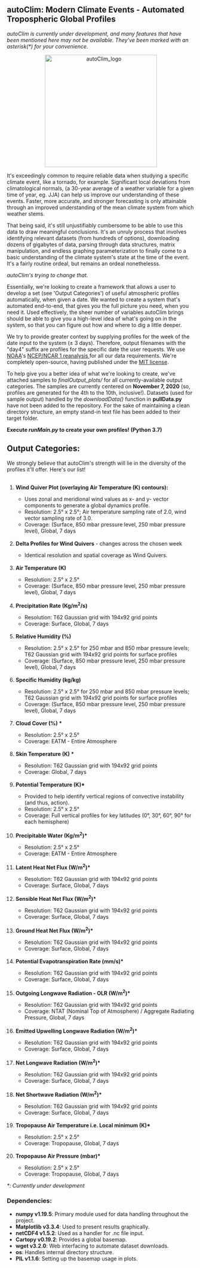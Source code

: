 
## autoClim: Modern Climate Events - Automated Tropospheric Global Profiles

*autoClim is currently under development, and many features that have been mentioned here may not be available. They've been marked with an asterisk(\*) for your convenience.* 

<p align="center"><img src=https://user-images.githubusercontent.com/47943744/123750937-c550b800-d8d4-11eb-80f9-58d768010fd0.jpeg alt=autoClim_logo width="300" height="300" align="middle"></p>

It's exceedingly common to require reliable data when studying a specific climate event, like a tornado, for example. Significant local deviations from climatological normals, (a 30-year average of a weather variable for a given time of year, eg. JJA) can help us improve our understanding of these events. Faster, more accurate, and stronger forecasting is only attainable through an improved understanding of the mean climate system from which weather stems.

That being said, it's still unjustifiably cumbersome to be able to use this data to draw meaningful conclusions. It's an unruly process that involves identifying relevant datasets (from hundreds of options), downloading dozens of gigabytes of data, parsing through data structures, matrix manipulation, and endless graphing parameterization to finally come to a basic understanding of the climate system's state at the time of the event. It's a fairly routine ordeal, but remains an ordeal nonethelesss. 

*autoClim's trying to change that.*

Essentially, we're looking to create a framework that allows a user to develop a set (see 'Output Categories') of useful atmospheric profiles automatically, when given a date. We wanted to create a system that's automated end-to-end, that gives you the full picture you need, when you need it. Used effectively, the sheer number of variables autoClim brings should be able to give you a high-level idea of what's going on in the system, so that you can figure out how and where to dig a little deeper. 

We try to provide greater context by supplying profiles for the week of the date input to the system (&#177; 3 days). Therefore, output filenames with the "day4" suffix are profiles for the specific date the user requests. We use <a href="https://psl.noaa.gov/data/gridded/data.ncep.reanalysis.html" target="_blank">NOAA</a>'s <a href="http://www.atmos.albany.edu/daes/atmclasses/atm305/Kistler_2001.pdf" target="_blank"> NCEP/NCAR 1 reanalysis </a> for all our data requirements. We're completely open-source, having published under the <a href="https://github.com/Mihir-DG/autoClim/blob/main/LICENSE" target="_blank">MIT license</a>. 

To help  give you a better idea of what we're looking to create, we've attached samples to *finalOutput_plots/* for all currently-available output categories. The samples are currently centered on **November 7, 2020** (so, profiles are generated for the 4th to the 10th, inclusive!). Datasets (used for sample output) handled by the *downloadData()* function in **pullData.py** have not been added to the repository. For the sake of maintaining a clean directory structure, an empty stand-in text file has been added to their target folder.

**Execute *runMain.py* to create your own profiles! (Python 3.7)**

## Output Categories:

We strongly believe that autoClim's strength will lie in the diversity of the profiles it'll offer. Here's our list!
<ol>
													<br/>
													<li><b>Wind Quiver Plot (overlaying Air Temperature (K) contours): </b></li>
													<ul>
														<li> Uses zonal and meridional wind values as x- and y- vector components to generate a global dynamics profile. </li>
														<li>Resolution: 2.5&#xb0; x 2.5&#xb0;; Air temperature sampling rate of 2.0, wind vector sampling rate of 3.0.</li>
														<li>Coverage: (Surface, 850 mbar pressure level, 250 mbar pressure level), Global, 7 days</li>
													</ul>
  <br/>
													<li><b>Delta Profiles for Wind Quivers</b> - changes across the chosen week</li>
													<ul>
														<li>Identical resolution and spatial coverage as Wind Quivers.</li>
													</ul>
  <br/>
													<li><b>Air Temperature (K)</b></li>
													<ul>
														<li>Resolution: 2.5&#xb0; x 2.5&#xb0;</li>
														<li>Coverage: (Surface, 850 mbar pressure level, 250 mbar pressure level), Global, 7 days</li>
													</ul>
  <br/>
													<li><b>Precipitation Rate (Kg/m<sup>2</sup>/s) </b></li>
													<ul>
														<li>Resolution: T62 Gaussian grid with 194x92 grid points</li>
														<li>Coverage: Surface, Global, 7 days</li>
													</ul>
  <br/>
													<li><b>Relative Humidity (%)</b></li>
													<ul>
														<li>Resolution: 2.5&#xb0; x 2.5&#xb0; for 250 mbar and 850 mbar pressure levels; T62 Gaussian grid with 194x92 grid points for surface profiles </li>
														<li>Coverage: (Surface, 850 mbar pressure level, 250 mbar pressure level), Global, 7 days</li>
													</ul>
  <br/>
													<li><b>Specific Humidity (kg/kg)</b></li>
													<ul>
														<li>Resolution: 2.5&#xb0; x 2.5&#xb0; for 250 mbar and 850 mbar pressure levels; T62 Gaussian grid with 194x92 grid points for surface profiles </li>
														<li>Coverage: (Surface, 850 mbar pressure level, 250 mbar pressure level), Global, 7 days</li>
													</ul>
  <br/>
													<li><b>Cloud Cover (%) *</b></li>
													<ul>
														<li>Resolution: 2.5&#xb0; x 2.5&#xb0;</li>
														<li>Coverage: EATM - Entire Atmosphere</li>
													</ul>
  <br/>
													<li><b>Skin Temperature (K) *</b></li>
													<ul>
														<li>Resolution: T62 Gaussian grid with 194x92 grid points</li>
														<li>Coverage: Global, 7 days</li>
													</ul>
  <br/>
													<li><b>Potential Temperature (K)*</b></li>
													<ul>
														<li>Provided to help identify vertical regions of convective instability (and thus, action).
														<li>Resolution: 2.5&#xb0; x 2.5&#xb0;</li>
														<li>Coverage: Full vertical profiles for key latitudes (0&#xb0;, 30&#xb0;, 60&#xb0;, 90&#xb0; for each hemisphere)
													</ul>
  <br/>
                          <li><b>Precipitable Water (Kg/m<sup>2</sup>)*</b></li>
												 	<ul>
												 		<li>Resolution: 2.5&#xb0; x 2.5&#xb0;</li>
														<li>Coverage: EATM - Entire Atmosphere</li>
													</ul>
  <br/>
													<li><b>Latent Heat Net Flux (W/m<sup>2</sup>)*</b></li>
													<ul>
														<li>Resolution: T62 Gaussian grid with 194x92 grid points</li>
														<li>Coverage: Surface, Global, 7 days</li>
													</ul>
  <br/>
													<li><b>Sensible Heat Net Flux (W/m<sup>2</sup>)*</b></li>
													<ul>
														<li>Resolution: T62 Gaussian grid with 194x92 grid points</li>
														<li>Coverage: Surface, Global, 7 days</li>
													</ul>
  <br/>
													<li><b>Ground Heat Net Flux (W/m<sup>2</sup>)*</b></li>
													<ul>
														<li>Resolution: T62 Gaussian grid with 194x92 grid points</li>
														<li>Coverage: Surface, Global, 7 days</li>
													</ul>
  <br/>
													<li><b>Potential Evapotranspiration Rate (mm/s)*</b></li>
													<ul>
														<li>Resolution: T62 Gaussian grid with 194x92 grid points</li>
														<li>Coverage: Surface, Global, 7 days</li>
													</ul>
  <br/>
													<li><b>Outgoing Longwave Radiation - OLR (W/m<sup>2</sup>)*</b></li>
													<ul>
														<li>Resolution: T62 Gaussian grid with 194x92 grid points</li>
														<li>Coverage: NTAT (Nominal Top of Atmosphere) / Aggregate Radiating Pressure, Global, 7 days</li>
													</ul>
  <br/>
													<li><b>Emitted Upwelling Longwave Radiation (W/m<sup>2</sup>)*</b></li>
													<ul>
														<li>Resolution: T62 Gaussian grid with 194x92 grid points</li>
														<li>Coverage: Surface, Global, 7 days</li>
													</ul>
  <br/>
													<li><b>Net Longwave Radiation (W/m<sup>2</sup>)*</b></li>
													<ul>
														<li>Resolution: T62 Gaussian grid with 194x92 grid points</li>
														<li>Coverage: Surface, Global, 7 days</li>
													</ul>
  <br/>
													<li><b>Net Shortwave Radiation (W/m<sup>2</sup>)*</b></li>
													<ul>
														<li>Resolution: T62 Gaussian grid with 194x92 grid points</li>
														<li>Coverage: Surface, Global, 7 days</li>
													</ul>
  <br/>
													<li><b>Tropopause Air Temperature i.e. Local minimum (K)*</b></li>
													<ul>
														<li>Resolution: 2.5&#xb0; x 2.5&#xb0;</li>
														<li>Coverage: Tropopause, Global, 7 days</li>
													</ul>
  <br/>
													<li><b>Tropopause Air Pressure (mbar)*</b></li>
													<ul>
														<li>Resolution: 2.5&#xb0; x 2.5&#xb0;</li>
														<li>Coverage: Tropopause, Global, 7 days</li>
													</ul>
												</ol>
<em>*: Currently under development</em>
 

### Dependencies:
- **numpy v1.19.5**: Primary module used for data handling throughout the project.
- **Matplotlib v3.3.4**: Used to present results graphically.
- **netCDF4 v1.5.2**: Used as a handler for .nc file input.
- **Cartopy v0.19.2**: Provides a global basemap.
- **wget v3.2.0**: Web interfacing to automate dataset downloads.
- **os**: Handles internal directory structure.
- **PIL v1.1.6**: Setting up the basemap usage in plots.




